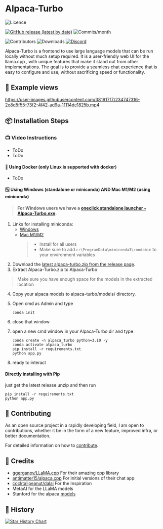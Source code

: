 # Alpaca-Turbo

![Licence](https://img.shields.io/github/license/ViperX7/Alpaca-Turbo) 

[![GitHub release (latest by date)](https://img.shields.io/github/v/release/ViperX7/Alpaca-Turbo)](https://github.com/ViperX7/Alpaca-Turbo/releases) ![Commits/month](https://img.shields.io/github/commit-activity/m/ViperX7/Alpaca-Turbo)

![Contributors](https://img.shields.io/github/contributors/ViperX7/Alpaca-Turbo) ![Downloads](https://img.shields.io/github/downloads/ViperX7/Alpaca-Turbo/total)
[![Discord](https://img.shields.io/discord/1088190461816086660?label=Discord&logo=discord&logoColor=white&color=ff69b4)](https://discord.gg/pm4JzCBHNn)



Alpaca-Turbo is a frontend to use large language models that can be run locally without much setup required. It is a user-friendly web UI for the llama.cpp , with unique features that make it stand out from other implementations. The goal is to provide a seamless chat experience that is easy to configure and use, without sacrificing speed or functionality.

## 📝 Example views


https://user-images.githubusercontent.com/38191717/234747316-2e8d5f55-73f2-4f42-ad9a-11114de1825b.mp4



## 📦 Installation Steps

### 📺 Video Instructions
- ToDo
- ToDo

#### 🐳 Using Docker (only Linux is supported with docker)
- ToDo


#### 🪟 Using Windows (standalone or miniconda) AND Mac M1/M2 (using miniconda)

> #### For Windows users we have a [oneclick standalone launcher - Alpaca-Turbo.exe](https://github.com/ViperX7/Alpaca-Turbo/releases/latest).

1. Links for installing miniconda:
    - [Windows](https://repo.anaconda.com/miniconda/Miniconda3-latest-Windows-x86_64.exe) 
    - [Mac M1/M2](https://repo.anaconda.com/miniconda/Miniconda3-latest-MacOSX-arm64.pkg)
      > - Install for all users
      > - Make sure to add `c:\ProgramData\miniconda3\condabin` to your environment variables
2. Download the [latest alpaca-turbo.zip from the release page](https://github.com/ViperX7/Alpaca-Turbo/releases/latest).
3. Extract Alpaca-Turbo.zip to Alpaca-Turbo
> Make sure you have enough space for the models in the extracted location
4. Copy your alpaca models to alpaca-turbo/models/ directory.
5. Open cmd as Admin and type
   ```
   conda init
   ```
6. close that window
7. open a new cmd window in your Alpaca-Turbo dir and type
   ```
   conda create -n alpaca_turbo python=3.10 -y
   conda activate alpaca_turbo
   pip install -r requirements.txt
   python app.py
   ```

9. ready to interact

#### Directly installing with Pip
just get the latest release unzip and then run 

```
pip install -r requirements.txt
python app.py
```

## 💁 Contributing

As an open source project in a rapidly developing field, I am open to contributions, whether it be in the form of a new feature, improved infra, or better documentation.

For detailed information on how to [contribute](.github/CONTRIBUTING.md).

## 🙌 Credits

- [ggerganov/LLaMA.cpp](https://github.com/ggerganov/LLaMA.cpp) For their amazing cpp library
- [antimatter15/alpaca.cpp](https://github.com/antimatter15/alpaca.cpp) For initial versions of their chat app
- [cocktailpeanut/dalai](https://github.com/cocktailpeanut/dalai) For the Inspiration
- MetaAI for the LLaMA models
- Stanford for the alpaca [models](https://github.com/tatsu-lab/stanford_alpaca)

## 🌟 History
[![Star History Chart](https://api.star-history.com/svg?repos=ViperX7/Alpaca-Turbo&type=Date)](https://star-history.com/#ViperX7/Alpaca-Turbo&Date)
